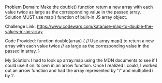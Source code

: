 Problem Domain: 
Make the double() function return a new array with each value twice as 
large as the corresponding value in the passed array. Solution
MUST use map() function of built-in
JS array object.


Challenge Link: https://www.codewars.com/kata/use-map-to-double-the-values-in-an-array

Code Provided:
function double(array) {
    // Use array.map() to return a new array with each value twice
    // as large as the corresponding value in the passed in array.
}


My Solution: I had to look up array.map using the MDN documents to see if I could use it on its own in an arrow function. Once I realized I could, I worked out an arrow function and had the array represented by "i" and multiplied i by 2.